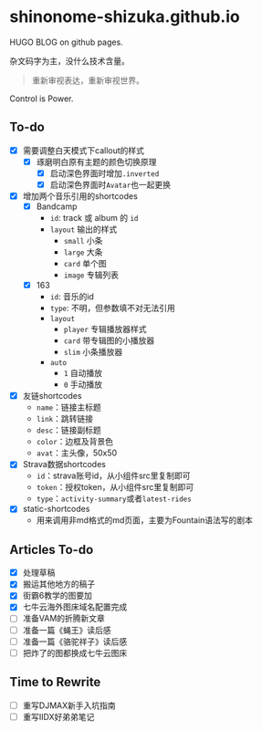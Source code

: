 # shinonome-shizuka.github.io

HUGO BLOG on github pages.

杂文码字为主，没什么技术含量。

> 重新审视表达，重新审视世界。

Control is Power.

## To-do

- [x] 需要调整白天模式下callout的样式
  - [x] 琢磨明白原有主题的颜色切换原理
    - [x] 启动深色界面时增加`.inverted`
    - [x] 启动深色界面时`Avatar`也一起更换 
- [x] 增加两个音乐引用的shortcodes
  - [x] Bandcamp
    - `id`: track 或 album 的 `id`
    - `layout` 输出的样式
      - `small` 小条
      - `large` 大条
      - `card` 单个图
      - `image` 专辑列表
  - [x] 163
    - `id`: 音乐的id
    - `type`: 不明，但参数填不对无法引用
    - `layout`
      - `player` 专辑播放器样式
      - `card` 带专辑图的小播放器
      - `slim` 小条播放器
    - `auto`
      - `1` 自动播放
      - `0` 手动播放
- [x] 友链shortcodes
  - `name`：链接主标题
  - `link`：跳转链接
  - `desc`：链接副标题
  - `color`：边框及背景色
  - `avat`：主头像，50x50
- [x] Strava数据shortcodes
  - `id`：strava账号id，从小组件src里复制即可
  - `token`：授权token，从小组件src里复制即可
  - `type`：`activity-summary`或者`latest-rides`
- [x] static-shortcodes
  - 用来调用非md格式的md页面，主要为Fountain语法写的剧本

## Articles To-do

- [x] 处理草稿
- [x] 搬运其他地方的稿子
- [x] 街霸6教学的图要加
- [x] 七牛云海外图床域名配置完成
- [ ] 准备VAM的折腾新文章
- [ ] 准备一篇《蝇王》读后感
- [ ] 准备一篇《骆驼祥子》读后感
- [ ] 把炸了的图都换成七牛云图床

## Time to Rewrite

- [ ] 重写DJMAX新手入坑指南
- [ ] 重写IIDX好弟弟笔记
